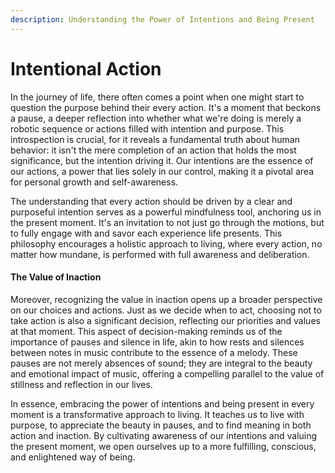 ```yaml
---
description: Understanding the Power of Intentions and Being Present
---
```


# Intentional Action

In the journey of life, there often comes a point when one might start to question the purpose behind their every action. It's a moment that beckons a pause, a deeper reflection into whether what we're doing is merely a robotic sequence or actions filled with intention and purpose. This introspection is crucial, for it reveals a fundamental truth about human behavior: it isn't the mere completion of an action that holds the most significance, but the intention driving it. Our intentions are the essence of our actions, a power that lies solely in our control, making it a pivotal area for personal growth and self-awareness.

The understanding that every action should be driven by a clear and purposeful intention serves as a powerful mindfulness tool, anchoring us in the present moment. It's an invitation to not just go through the motions, but to fully engage with and savor each experience life presents. This philosophy encourages a holistic approach to living, where every action, no matter how mundane, is performed with full awareness and deliberation.

#### The Value of Inaction

Moreover, recognizing the value in inaction opens up a broader perspective on our choices and actions. Just as we decide when to act, choosing not to take action is also a significant decision, reflecting our priorities and values at that moment. This aspect of decision-making reminds us of the importance of pauses and silence in life, akin to how rests and silences between notes in music contribute to the essence of a melody. These pauses are not merely absences of sound; they are integral to the beauty and emotional impact of music, offering a compelling parallel to the value of stillness and reflection in our lives.

In essence, embracing the power of intentions and being present in every moment is a transformative approach to living. It teaches us to live with purpose, to appreciate the beauty in pauses, and to find meaning in both action and inaction. By cultivating awareness of our intentions and valuing the present moment, we open ourselves up to a more fulfilling, conscious, and enlightened way of being.
